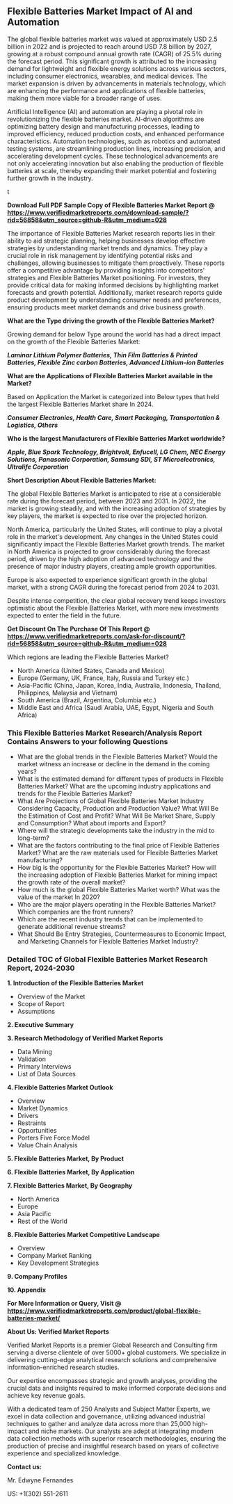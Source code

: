 <h2>Flexible Batteries Market Impact of AI and Automation</h2><p>The global flexible batteries market was valued at approximately USD 2.5 billion in 2022 and is projected to reach around USD 7.8 billion by 2027, growing at a robust compound annual growth rate (CAGR) of 25.5% during the forecast period. This significant growth is attributed to the increasing demand for lightweight and flexible energy solutions across various sectors, including consumer electronics, wearables, and medical devices. The market expansion is driven by advancements in materials technology, which are enhancing the performance and applications of flexible batteries, making them more viable for a broader range of uses.</p><p>Artificial Intelligence (AI) and automation are playing a pivotal role in revolutionizing the flexible batteries market. AI-driven algorithms are optimizing battery design and manufacturing processes, leading to improved efficiency, reduced production costs, and enhanced performance characteristics. Automation technologies, such as robotics and automated testing systems, are streamlining production lines, increasing precision, and accelerating development cycles. These technological advancements are not only accelerating innovation but also enabling the production of flexible batteries at scale, thereby expanding their market potential and fostering further growth in the industry.</p>t</p><p id="" class=""><strong>Download Full PDF Sample Copy of Flexible Batteries Market Report @ <a href="https://www.verifiedmarketreports.com/download-sample/?rid=56858&utm_source=github-R&utm_medium=028" target="_blank">https://www.verifiedmarketreports.com/download-sample/?rid=56858&utm_source=github-R&utm_medium=028</a></strong></p><p>The importance of&nbsp;Flexible Batteries Market research reports lies in their ability to aid strategic planning, helping businesses develop effective strategies by understanding market trends and dynamics. They play a crucial role in risk management by identifying potential risks and challenges, allowing businesses to mitigate them proactively. These reports offer a competitive advantage by providing insights into competitors' strategies and Flexible Batteries Market positioning. For investors, they provide critical data for making informed decisions by highlighting market forecasts and growth potential. Additionally, market research reports guide product development by understanding consumer needs and preferences, ensuring products meet market demands and drive business growth.</p><p><strong>What are the&nbsp;Type driving the growth of the Flexible Batteries Market?</strong></p><p id="" class="">Growing demand for below Type around the world has had a direct impact on the growth of the Flexible Batteries Market:</p><em><strong>Laminar Lithium Polymer Batteries, Thin Film Batteries & Printed Batteries, Flexible Zinc carbon Batteries, Advanced Lithium-ion Batteries</strong></em></p><strong>What are the&nbsp;Applications&nbsp;of Flexible Batteries Market available in the Market?</strong></p><p id="" class="">Based on Application the Market is categorized into Below types that held the largest Flexible Batteries Market share In 2024.</p><em><strong>Consumer Electronics, Health Care, Smart Packaging, Transportation & Logistics, Others</strong></em></p><strong>Who is the largest Manufacturers of Flexible Batteries Market worldwide?</strong></p><p><em><strong>Apple, Blue Spark Technology, Brightvolt, Enfucell, LG Chem, NEC Energy Solutions, Panasonic Corporation, Samsung SDI, ST Microelectronics, Ultralife Corporation</strong></em></p><p id="" class=""><strong>Short Description About Flexible Batteries Market:</strong></p><p>The global Flexible Batteries Market is anticipated to rise at a considerable rate during the forecast period, between 2023 and 2031. In 2022, the market is growing steadily, and with the increasing adoption of strategies by key players, the market is expected to rise over the projected horizon.</p><p>North America, particularly the United States, will continue to play a pivotal role in the market's development. Any changes in the United States could significantly impact the Flexible Batteries Market growth trends. The market in North America is projected to grow considerably during the forecast period, driven by the high adoption of advanced technology and the presence of major industry players, creating ample growth opportunities.</p><p>Europe is also expected to experience significant growth in the global market, with a strong CAGR during the forecast period from 2024 to 2031.</p><p>Despite intense competition, the clear global recovery trend keeps investors optimistic about the Flexible Batteries Market, with more new investments expected to enter the field in the future.</p><p id="" class=""><strong>Get Discount On The Purchase Of This Report @ <a href="https://www.verifiedmarketreports.com/ask-for-discount/?rid=56858&utm_source=github-R&utm_medium=028" target="_blank">https://www.verifiedmarketreports.com/ask-for-discount/?rid=56858&utm_source=github-R&utm_medium=028</a></strong></p>Which regions are leading the Flexible Batteries Market?</p><ul><li>North America (United States, Canada and Mexico)</li><li>Europe (Germany, UK, France, Italy, Russia and Turkey etc.)</li><li>Asia-Pacific (China, Japan, Korea, India, Australia, Indonesia, Thailand, Philippines, Malaysia and Vietnam)</li><li>South America (Brazil, Argentina, Columbia etc.)</li><li>Middle East and Africa (Saudi Arabia, UAE, Egypt, Nigeria and South Africa)</li></ul><h3 id="" class="">This Flexible Batteries Market Research/Analysis Report Contains Answers to your following Questions</h3><ul><li>What are the global trends in the Flexible Batteries Market? Would the market witness an increase or decline in the demand in the coming years?</li><li>What is the estimated demand for different types of products in Flexible Batteries Market? What are the upcoming industry applications and trends for the Flexible Batteries Market?</li><li>What Are Projections of Global Flexible Batteries Market Industry Considering Capacity, Production and Production Value? What Will Be the Estimation of Cost and Profit? What Will Be Market Share, Supply and Consumption? What about imports and Export?</li><li>Where will the strategic developments take the industry in the mid to long-term?</li><li>What are the factors contributing to the final price of Flexible Batteries Market? What are the raw materials used for Flexible Batteries Market manufacturing?</li><li>How big is the opportunity for the Flexible Batteries Market? How will the increasing adoption of Flexible Batteries Market for mining impact the growth rate of the overall market?</li><li>How much is the global Flexible Batteries Market worth? What was the value of the market In 2020?</li><li>Who are the major players operating in the Flexible Batteries Market? Which companies are the front runners?</li><li>Which are the recent industry trends that can be implemented to generate additional revenue streams?</li><li>What Should Be Entry Strategies, Countermeasures to Economic Impact, and Marketing Channels for Flexible Batteries Market Industry?</li></ul><h3 id="" class="">Detailed TOC of Global Flexible Batteries Market Research Report, 2024-2030</h3><p id="" class=""><strong>1. Introduction of the Flexible Batteries Market</strong></p><ul><li>Overview of the Market</li><li>Scope of Report</li><li>Assumptions</li></ul><p id="" class=""><strong>2. Executive Summary</strong></p><p id="" class=""><strong>3. Research Methodology of Verified Market Reports</strong></p><ul><li>Data Mining</li><li>Validation</li><li>Primary Interviews</li><li>List of Data Sources</li></ul><p id="" class=""><strong>4. Flexible Batteries Market Outlook</strong></p><ul><li>Overview</li><li>Market Dynamics</li><li>Drivers</li><li>Restraints</li><li>Opportunities</li><li>Porters Five Force Model</li><li>Value Chain Analysis</li></ul><p id="" class=""><strong>5. Flexible Batteries Market, By Product</strong></p><p id="" class=""><strong>6. Flexible Batteries Market, By Application</strong></p><p id="" class=""><strong>7. Flexible Batteries Market, By Geography</strong></p><ul><li>North America</li><li>Europe</li><li>Asia Pacific</li><li>Rest of the World</li></ul><p id="" class=""><strong>8. Flexible Batteries Market Competitive Landscape</strong></p><ul><li>Overview</li><li>Company Market Ranking</li><li>Key Development Strategies</li></ul><p id="" class=""><strong>9. Company Profiles</strong></p><p id="" class=""><strong>10. Appendix</strong></p><p id="" class=""><strong>For More Information or Query, Visit @ <a href="https://www.verifiedmarketreports.com/product/global-flexible-batteries-market/" target="_blank">https://www.verifiedmarketreports.com/product/global-flexible-batteries-market/</a></strong></p><p id="" class=""><strong>About Us: Verified Market Reports</strong></p><p id="" class="">Verified Market Reports is a premier Global Research and Consulting firm serving a diverse clientele of over 5000+ global customers. We specialize in delivering cutting-edge analytical research solutions and comprehensive information-enriched research studies.</p><p id="" class="">Our expertise encompasses strategic and growth analyses, providing the crucial data and insights required to make informed corporate decisions and achieve key revenue goals.</p><p id="" class="">With a dedicated team of 250 Analysts and Subject Matter Experts, we excel in data collection and governance, utilizing advanced industrial techniques to gather and analyze data across more than 25,000 high-impact and niche markets. Our analysts are adept at integrating modern data collection methods with superior research methodologies, ensuring the production of precise and insightful research based on years of collective experience and specialized knowledge.</p><p id="" class=""><strong>Contact us:</strong></p><p id="" class="">Mr. Edwyne Fernandes</p><p id="" class="">US: +1(302) 551-2611</p>